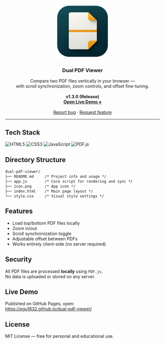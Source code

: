 <p align="center">
  <a href="https://egu1832.github.io/dual-pdf-viewer/">
    <img src="icon.png" alt="Dual PDF Viewer Icon" width="180" height="180" style="border-radius: 20px;">
  </a>
</p>

<h3 align="center">Dual PDF Viewer</h3>

<p align="center">
  Compare two PDF files vertically in your browser —<br>
  with scroll synchronization, zoom controls, and offset fine-tuning.<br><br>
  <b>v1.3.0 (Release)</b>
  <br>
  <a href="https://egu1832.github.io/dual-pdf-viewer/"><strong>Open Live Demo »</strong></a>
  <br><br>
  <a href="https://github.com/egu1832/dual-pdf-viewer/issues/new?labels=bug&template=bug_report.yml">Report bug</a>
  ·
  <a href="https://github.com/egu1832/dual-pdf-viewer/issues/new?labels=enhancement&template=feature_request.yml">Request feature</a>
</p>

---

## Tech Stack
![HTML5](https://img.shields.io/badge/HTML5-E34F26?style=for-the-badge&logo=html5&logoColor=white)
![CSS3](https://img.shields.io/badge/CSS3-1572B6?style=for-the-badge&logo=css3&logoColor=white)
![JavaScript](https://img.shields.io/badge/JavaScript-F7DF1E?style=for-the-badge&logo=javascript&logoColor=black)
![PDF.js](https://img.shields.io/badge/PDF.js-FF0000?style=for-the-badge&logo=adobeacrobatreader&logoColor=white)


## Directory Structure
```
dual-pdf-viewer/
├── README.md     /* Project info and usage */
├── app.js        /* Core script for rendering and sync */
├── icon.png      /* App icon */
├── index.html    /* Main page layout */
└── style.css     /* Visual style settings */
```

## Features
- Load top/bottom PDF files locally
- Zoom in/out
- Scroll synchronization toggle
- Adjustable offset between PDFs
- Works entirely client-side (no server required)

## Security
All PDF files are processed **locally** using `PDF.js`.  
No data is uploaded or stored on any server.

## Live Demo
Published on GitHub Pages, open:  
https://egu1832.github.io/dual-pdf-viewer/

## License
MIT License — free for personal and educational use.